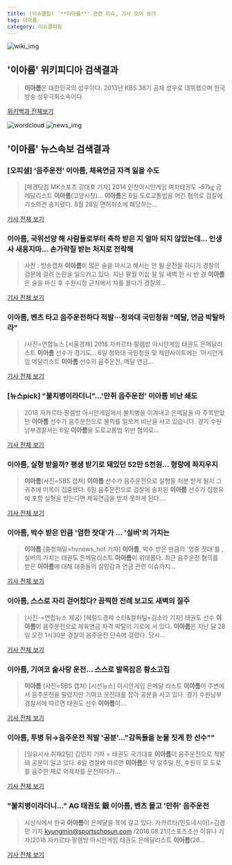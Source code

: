 ```yaml
---
title: (이슈클립) '**이아름**' 관련 이슈, 기사 모아 보기
tag: 이아름
category: 이슈클리핑
---
```

![wiki_img](https://user-images.githubusercontent.com/42597476/44503234-41136a80-a6d0-11e8-9071-6fc6418eafe4.png)
## **'**이아름**'** 위키피디아 검색결과
>**이아름**은 대한민국의 성우이다. 2013년 KBS 38기 공채 성우로 데뷔했으며 한국방송 성우극회소속이다.

<a href="https://ko.wikipedia.org/wiki/이아름" target="_blank">위키백과 전체보기</a>

![wordcloud](https://s3.ap-northeast-2.amazonaws.com/lyrics101-wordcloud/2018-09-07-1536295770.png)
![news_img](https://user-images.githubusercontent.com/42597476/44507050-1206f400-a6e4-11e8-8d98-7ffbfebb353f.png)
## **'**이아름**'** 뉴스속보 검색결과
### [오피셜] ‘음주운전’ **이아름**, 체육연금 자격 잃을 수도

>[매경닷컴 MK스포츠 강대호 기자] 2014 인천아시안게임 여자태권도 –57㎏ 금메달리스트 **이아름**(고양시청)... **이아름**은 6일 도로교통법을 어긴 혐의로 검찰에 기소의견 송치됐다. 8월 28일 면허취소에 해당하는...

<a href="http://sports.mk.co.kr/view.php?year=2018&no=564439" target="_blank">기사 전체 보기</a>

### **이아름**, 국위선양 해 사람들로부터 축하 받은 지 얼마 되지 않았는데... 인생사 새옹지마... 손가락질 받는 처지로 전락해

>사진 : 방송캡쳐 **이아름**이 많은 술을 마시고 해서는 안 될 운전을 하다가 경찰의 검문에 걸려 논란을 일으키고 있다.   지난 팔월 이십 팔 일 새벽 한 시 반 경 **이아름**은 술을 마신 후 수원시청 근처에서 차를 몰다가 경찰의...

<a href="http://www.daejeontoday.com/news/articleView.html?idxno=512327" target="_blank">기사 전체 보기</a>

### **이아름**, 벤츠 타고 음주운전하다 적발···청와대 국민청원 "메달, 연금 박탈하라"

>/사진=연합뉴스 [서울경제] 2018 자카르타·팔렘방 아시안게임 태권도 은메달리스트 **이아름** 선수가 경기도... 6일 청와대 국민청원 및 제안사이트에는 ‘아시안게임 메달리스트 **이아름** 선수의 음주운전, 메달 연금...

<a href="http://www.sedaily.com/NewsView/1S4JLXRCXL" target="_blank">기사 전체 보기</a>

### [뉴스pick] "불치병이라더니"…'만취 음주운전' **이아름** 비난 쇄도

>2018 자카르타·팔렘방 아시안게임에서 불치병을 이겨내고 은메달을 따 주목받았던 **이아름** 선수가 음주운전으로 물의를 일으켜 비난을 사고 있습니다. 경기 수원남부경찰서는 6일 **이아름**을 도로교통법 위반 혐의로...

<a href="https://news.sbs.co.kr/news/endPage.do?news_id=N1004924772&plink=ORI&cooper=NAVER" target="_blank">기사 전체 보기</a>

### **이아름**, 실형 받을까? 평생 받기로 돼있던 52만 5천원… 형량에 좌지우지

>**이아름**(사진=SBS 캡쳐) **이아름** 선수가 음주운전으로 실형을 처분 받게 될지 그 귀추에 이목이 집중됐다. 6일 음주운전으로 검찰에 송치된 **이아름** 선수가 집행유예 포함 실형을 받는다면 체육연금을 받지 못하게 된다....

<a href="http://www.gnmaeil.com/news/articleView.html?idxno=382046" target="_blank">기사 전체 보기</a>

### **이아름**, 박수 받은 만큼 '엄한 잣대'가 ... '실버'의 가치는

>**이아름** [충청매일=hvnews_hot 기자] **이아름**, 박수 받은 만큼의 '엄중 잣대'를 , 실버의 가치는 태권도 은메달리스트 **이아름**이 위태롭다. 최근 음주운전 혐의를 받은 **이아름**에 대해 대중들의 실망감과 연금 관련 이슈까지...

<a href="http://www.ccdn.co.kr/news/articleView.html?idxno=539124" target="_blank">기사 전체 보기</a>

### **이아름**, 스스로 자리 걷어찼다? 끔찍한 전례 보고도 새벽의 질주

>(사진-=연합뉴스 제공) [헤럴드경제 스타&컬처팀=김소라 기자] 태권도 선수 **이아름**이 음주운전으로 체육연금 자격 박탈의 기로에 서 있다. **이아름**은 지난 달 28일 오전 1시30분 경찰의 음주운전 단속에 걸렸다. 당시...

<a href="http://biz.heraldcorp.com/culture/view.php?ud=201809071052421616352_1" target="_blank">기사 전체 보기</a>

### **이아름**, 기여코 술사랑 운전… 스스로 발목잡은 황소고집

>**이아름** (사진=SBS 캡처) [시선뉴스] 아시안게임 은메달 리스트 **이아름**이 주변에서 음주운전을 말렸지만 기여코 운전대를 잡아 공분을 사고 있다. 경기 수원남부경찰서에 따르면 태권도 선수 **이아름**이...

<a href="http://www.sisunnews.co.kr/news/articleView.html?idxno=89695" target="_blank">기사 전체 보기</a>

### **이아름**, 투병 뒤→음주운전 적발 '공분'…"감독들을 눈물 짓게 한 선수""

>[일요시사 취재2팀]  김민지 기자 = 태권도 국가대표 **이아름**이 음주운전으로 적발돼 공분이 일고 있다. 6일 경찰에 따르면 **이아름**은 약 일주일 전, 수원의 모 도로를 음주한 채로 외제차를 운전하다가...

<a href="http://www.ilyosisa.co.kr/news/articleView.html?idxno=151813" target="_blank">기사 전체 보기</a>

### "불치병이라더니..." AG 태권도 銀 **이아름**, 벤츠 몰고 '만취' 음주운전

>시상식에서 한국 **이아름**이 은메달을 목에 걸고 있다. 자카르타(인도네시아)=김경민 기자 kyungmin@sportschosun.com /2018.08.21/[스포츠조선 이유나 기자]2018 자카르타·팔렘방 아시안게임 태권도 은메달리스트 **이아름**(26...

<a href="http://sports.chosun.com/news/ntype.htm?id=201809070100059850004533&servicedate=20180907" target="_blank">기사 전체 보기</a>


